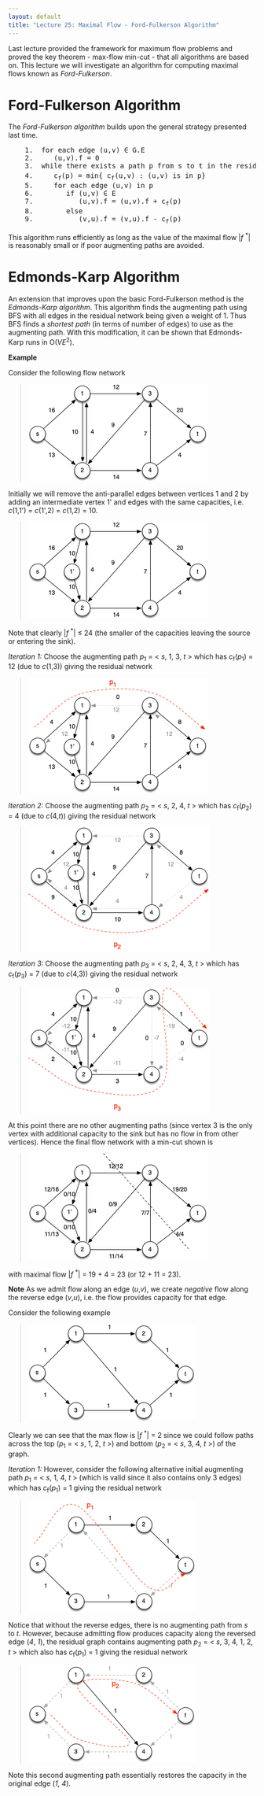 ```yaml
---
layout: default
title: "Lecture 25: Maximal Flow - Ford-Fulkerson Algorithm"
---
```


Last lecture provided the framework for maximum flow problems and proved the key theorem - max-flow min-cut - that all algorithms are based on. This lecture we will investigate an algorithm for computing maximal flows known as *Ford-Fulkerson*.

Ford-Fulkerson Algorithm
========================

The *Ford-Fulkerson algorithm* builds upon the general strategy presented last time.

<pre>
	1.  for each edge (u,v) ∈ G.E
	2.     (u,v).f = 0
	3.  while there exists a path p from s to t in the residual network G<sub>f</sub>
	4.     c<sub>f</sub>(p) = min{ c<sub>f</sub>(u,v) : (u,v) is in p}
	5.     for each edge (u,v) in p
	6.        if (u,v) ∈ E
	7.           (u,v).f = (u,v).f + c<sub>f</sub>(p)
	8.        else
	9.           (v,u).f = (v,u).f - c<sub>f</sub>(p)
</pre>

This algorithm runs efficiently as long as the value of the maximal flow \|*f* <sup>\*</sup>\| is reasonably small or if poor augmenting paths are avoided.

Edmonds-Karp Algorithm
======================

An extension that improves upon the basic Ford-Fulkerson method is the *Edmonds-Karp algorithm*. This algorithm finds the augmenting path using BFS with all edges in the residual network being given a weight of 1. Thus BFS finds a *shortest path* (in terms of number of edges) to use as the augmenting path. With this modification, it can be shown that Edmonds-Karp runs in O(*VE*<sup>2</sup>).

**Example**

Consider the following flow network

> ![image](images/lecture25/MaxFlowexample.png)

Initially we will remove the anti-parallel edges between vertices 1 and 2 by adding an intermediate vertex 1' and edges with the same capacities, i.e. *c*(1,1') = *c*(1',2) = *c*(1,2) = 10.

> ![image](images/lecture25/MaxFlowexampleMod.png)

Note that clearly \|*f* <sup>\*</sup>\| ≤ 24 (the smaller of the capacities leaving the source or entering the sink).

*Iteration 1:* Choose the augmenting path *p*<sub>1</sub> = \< *s*, 1, 3, *t* \> which has *c*<sub>f</sub>(*p*<sub>1</sub>) = 12 (due to *c*(1,3)) giving the residual network

> ![image](images/lecture25/MaxFlowexample1.png)

*Iteration 2:* Choose the augmenting path *p*<sub>2</sub> = \< *s*, 2, 4, *t* \> which has *c*<sub>f</sub>(*p*<sub>2</sub>) = 4 (due to *c*(4,*t*)) giving the residual network

> ![image](images/lecture25/MaxFlowexample2.png)

*Iteration 3:* Choose the augmenting path *p*<sub>3</sub> = \< *s*, 2, 4, 3, *t* \> which has *c*<sub>f</sub>(*p*<sub>3</sub>) = 7 (due to *c*(4,3)) giving the residual network

> ![image](images/lecture25/MaxFlowexample3.png)

At this point there are no other augmenting paths (since vertex 3 is the only vertex with additional capacity to the sink but has no flow in from other vertices). Hence the final flow network with a min-cut shown is

> ![image](images/lecture25/MaxFlowexample4.png)

with maximal flow \|*f* <sup>\*</sup>\| = 19 + 4 = 23 (or 12 + 11 = 23).

**Note** As we admit flow along an edge (*u*,*v*), we create *negative* flow along the reverse edge (*v*,*u*), i.e. the flow provides capacity for that edge.

Consider the following example

> ![image](images/lecture25/MaxFlowBack.png)

Clearly we can see that the max flow is \|*f* <sup>\*</sup>\| = 2 since we could follow paths across the top (*p*<sub>1</sub> = \< *s*, 1, 2, *t* \>) and bottom (*p*<sub>2</sub> = \< *s*, 3, 4, *t* \>) of the graph. 

*Iteration 1:* However, consider the following alternative initial augmenting path *p*<sub>1</sub> = \< *s*, 1, 4, *t* \> (which is valid since it also contains only 3 edges) which has *c*<sub>f</sub>(*p*<sub>1</sub>) = 1 giving the residual network

> ![image](images/lecture25/MaxFlowBack1.png)
  
Notice that without the reverse edges, there is no augmenting path from *s* to *t*. However, because admitting flow produces capacity along the reversed edge (*4*, *1*), the residual graph contains augmenting path *p*<sub>2</sub> = \< *s*, 3, 4, 1, 2, *t* \> which also has *c*<sub>f</sub>(*p*<sub>1</sub>) = 1 giving the residual network

> ![image](images/lecture25/MaxFlowBack2.png)

Note this second augmenting path essentially restores the capacity in the original edge (*1*, *4*).

